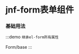 <!--
 * @Author: yangyu 1431330771@qq.com
 * @Date: 2023-09-19 10:14:28
 * @LastEditors: yangyu 1431330771@qq.com
 * @LastEditTime: 2023-09-19 13:50:08
 * @FilePath: \jnf-ui-master\docs\components\JnForm\base.md
 * @Description: 这是默认设置,请设置`customMade`, 打开koroFileHeader查看配置 进行设置: https://github.com/OBKoro1/koro1FileHeader/wiki/%E9%85%8D%E7%BD%AE
-->
# jnf-form表单组件

### 基础用法

:::demo `继承el-form所有属性` <br/><br/>
Form/base
:::
